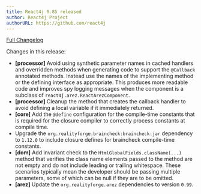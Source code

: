 ```yaml
---
title: React4j 0.85 released
author: React4j Project
authorURL: https://github.com/react4j
---
```


[Full Changelog](https://github.com/react4j/react4j/compare/v0.84...v0.85)

Changes in this release:

* **\[processor\]** Avoid using synthetic parameter names in cached handlers and overridden methods
  when generating code to support the `@Callback` annotated methods. Instead use the names of the
  implementing method or the defining interface as appropriate. This produces more readable code
  and improves spy logging messages when the component is a subclass of `react4j.arez.ReactArezComponent`.
* **\[processor\]** Cleanup the method that creates the callback handler to avoid defining a local
  variable if it immediately returned.
* **\[core\]** Add the `@define` configuration for the compile-time constants that is required for the
  closure compiler to correctly process constants at compile time.
* Upgrade the `org.realityforge.braincheck:braincheck:jar` dependency to `1.12.0` to include
  closure defines for braincheck compile-time constants.
* **\[dom\]** Add invariant check to the `HtmlGlobalFields.className(...)` method that verifies the class
  name elements passed to the method are not empty and do not include leading or trailing whitespace. These
  scenarios typically mean the developer should be passing multiple parameters, some of which can be null
  if they are to be omitted.
* **\[arez\]** Update the `org.realityforge.arez` dependencies to version `0.99`.
